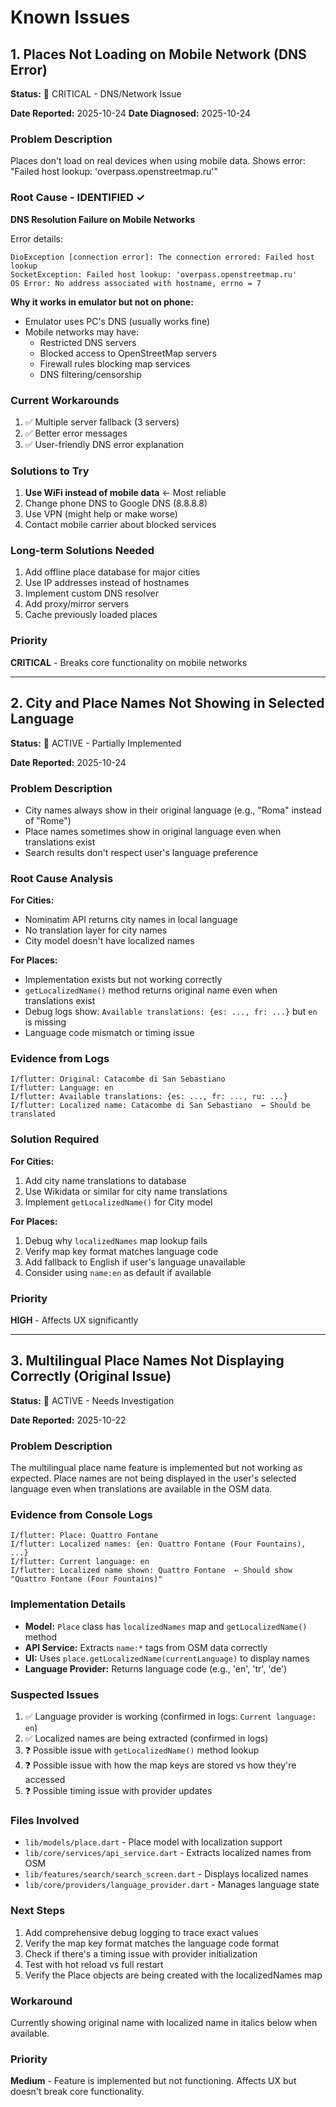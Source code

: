 # Known Issues

## 1. Places Not Loading on Mobile Network (DNS Error)

**Status:** 🔴 CRITICAL - DNS/Network Issue

**Date Reported:** 2025-10-24
**Date Diagnosed:** 2025-10-24

### Problem Description
Places don't load on real devices when using mobile data. Shows error: "Failed host lookup: 'overpass.openstreetmap.ru'"

### Root Cause - IDENTIFIED ✓
**DNS Resolution Failure on Mobile Networks**

Error details:
```
DioException [connection error]: The connection errored: Failed host lookup
SocketException: Failed host lookup: 'overpass.openstreetmap.ru'
OS Error: No address associated with hostname, errno = 7
```

**Why it works in emulator but not on phone:**
- Emulator uses PC's DNS (usually works fine)
- Mobile networks may have:
  - Restricted DNS servers
  - Blocked access to OpenStreetMap servers
  - Firewall rules blocking map services
  - DNS filtering/censorship

### Current Workarounds
1. ✅ Multiple server fallback (3 servers)
2. ✅ Better error messages
3. ✅ User-friendly DNS error explanation

### Solutions to Try
1. **Use WiFi instead of mobile data** ← Most reliable
2. Change phone DNS to Google DNS (8.8.8.8)
3. Use VPN (might help or make worse)
4. Contact mobile carrier about blocked services

### Long-term Solutions Needed
1. Add offline place database for major cities
2. Use IP addresses instead of hostnames
3. Implement custom DNS resolver
4. Add proxy/mirror servers
5. Cache previously loaded places

### Priority
**CRITICAL** - Breaks core functionality on mobile networks

---

## 2. City and Place Names Not Showing in Selected Language

**Status:** 🔴 ACTIVE - Partially Implemented

**Date Reported:** 2025-10-24

### Problem Description
- City names always show in their original language (e.g., "Roma" instead of "Rome")
- Place names sometimes show in original language even when translations exist
- Search results don't respect user's language preference

### Root Cause Analysis

**For Cities:**
- Nominatim API returns city names in local language
- No translation layer for city names
- City model doesn't have localized names

**For Places:**
- Implementation exists but not working correctly
- `getLocalizedName()` method returns original name even when translations exist
- Debug logs show: `Available translations: {es: ..., fr: ...}` but `en` is missing
- Language code mismatch or timing issue

### Evidence from Logs
```
I/flutter: Original: Catacombe di San Sebastiano
I/flutter: Language: en
I/flutter: Available translations: {es: ..., fr: ..., ru: ...}
I/flutter: Localized name: Catacombe di San Sebastiano  ← Should be translated
```

### Solution Required

**For Cities:**
1. Add city name translations to database
2. Use Wikidata or similar for city name translations
3. Implement `getLocalizedName()` for City model

**For Places:**
1. Debug why `localizedNames` map lookup fails
2. Verify map key format matches language code
3. Add fallback to English if user's language unavailable
4. Consider using `name:en` as default if available

### Priority
**HIGH** - Affects UX significantly

---

## 3. Multilingual Place Names Not Displaying Correctly (Original Issue)

**Status:** 🔴 ACTIVE - Needs Investigation

**Date Reported:** 2025-10-22

### Problem Description
The multilingual place name feature is implemented but not working as expected. Place names are not being displayed in the user's selected language even when translations are available in the OSM data.

### Evidence from Console Logs
```
I/flutter: Place: Quattro Fontane
I/flutter: Localized names: {en: Quattro Fontane (Four Fountains), ...}
I/flutter: Current language: en
I/flutter: Localized name shown: Quattro Fontane  ← Should show "Quattro Fontane (Four Fountains)"
```

### Implementation Details
- **Model:** `Place` class has `localizedNames` map and `getLocalizedName()` method
- **API Service:** Extracts `name:*` tags from OSM data correctly
- **UI:** Uses `place.getLocalizedName(currentLanguage)` to display names
- **Language Provider:** Returns language code (e.g., 'en', 'tr', 'de')

### Suspected Issues
1. ✅ Language provider is working (confirmed in logs: `Current language: en`)
2. ✅ Localized names are being extracted (confirmed in logs)
3. ❓ Possible issue with `getLocalizedName()` method lookup
4. ❓ Possible issue with how the map keys are stored vs how they're accessed
5. ❓ Possible timing issue with provider updates

### Files Involved
- `lib/models/place.dart` - Place model with localization support
- `lib/core/services/api_service.dart` - Extracts localized names from OSM
- `lib/features/search/search_screen.dart` - Displays localized names
- `lib/core/providers/language_provider.dart` - Manages language state

### Next Steps
1. Add comprehensive debug logging to trace exact values
2. Verify the map key format matches the language code format
3. Check if there's a timing issue with provider initialization
4. Test with hot reload vs full restart
5. Verify the Place objects are being created with the localizedNames map

### Workaround
Currently showing original name with localized name in italics below when available.

### Priority
**Medium** - Feature is implemented but not functioning. Affects UX but doesn't break core functionality.
